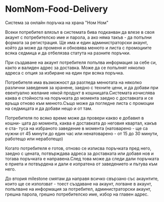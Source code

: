 NomNom-Food-Delivery
====================
Система за онлайн поръчка на храна "Ном Ном"

Всеки потребител влязъл в системата бива подканван да
влезе в своя акаунт с потребителско име и парола, а ако
няма такъв - да попълни формата за регистрация. Ще има и
един администраторски акаунт, който да може да променя и
обновява менюто и листа с промоциите всяка седмица и да 
отбелязва статута на разните поръчки.

При създаване на акаунт потребителя попълва информация за 
себе си, както и валиден адрес за доставка. Може да се попълнят 
няколко адреса с опция за избиране на един при всяка поръчка.

Потребителя има възможност да разгледа менютата на няколко
различни заведения за хранене, заедно с техните цени, и да добави
при евентуално желание някой продукт в кошницата.Системата изчислява
каква е стойноста на поръчката до момента заедно с доставката и се
връща отново към менюто.Също може да погледне листа с промоции на
седмицата и да добави нещо и от там.

Потребителя по всяко време може да провери какво е добавил в кошни-
цата до момента, каква е доставката до неговия квартал, какъв е ста-
туса на избраното заведение в момента (натоварено - ще са нужни от 45
минути до един час или ненатоварено - от 15 до 30 минути, работещо или
неработещо)

Когато потребителя е готов, отново се изписва поръчката пред него,
заедно с цената, потвърждава адреса за доставката или добавя нов
и тогава поръчката е направена.След това може да следи дали поръчката
е приета и потвърдена и дали е изпратена от заведението и пътува към
него.

До втория milestone смятам да направя всичко свързано със акаунтите,
които ще се използват - тоест създаване на акаунт, логване в акаунт,
попълване на информация за потребител, администраторски акаунт, грешна
парола, грешно потребителско име, избор на главен адрес.